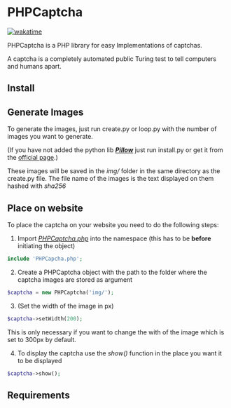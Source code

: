# PHPCaptcha
[![wakatime](https://wakatime.com/badge/github/lgbSalzburg/PHPCaptcha.svg)](https://wakatime.com/badge/github/lgbSalzburg/PHPCaptcha)

PHPCaptcha is a PHP library for easy Implementations of captchas.

A captcha is a completely automated public Turing test to tell computers and humans apart.

## Install

## Generate Images
To generate the images, just run create.py or loop.py with the number of images you want to generate.

(If you have not added the python lib [**_Pillow_**](https://pillow.readthedocs.io/en/stable/) just run install.py or get it from the [official page](https://pillow.readthedocs.io/en/stable/installation.html).)

These images will be saved in the *img/* folder in the same directory as the create.py file.
The file name of the images is the text displayed on them hashed with *sha256*

## Place on website
To place the captcha on your website you need to do the following steps:
1. Import [*PHPCaptcha.php*](src/PHPCaptcha.php) into the namespace (this has to be **before** initiating the object)
```php
include 'PHPCapcha.php';
```
2. Create a PHPCaptcha object with the path to the folder where the captcha images are stored as argument
```php
$captcha = new PHPCaptcha('img/');
```
3. (Set the width of the image in px) 
```php
$captcha->setWidth(200);
```
This is only necessary if you want to change the with of the image which is set to 300px by default.

4. To display the captcha use the *show()* function in the place you want it to be displayed
```php
$captcha->show();
```
## Requirements


